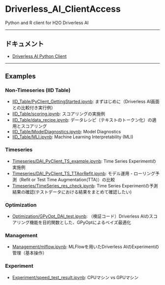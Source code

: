 # Driverless_AI_ClientAccess
Python and R client for H2O Driverless AI

---

## ドキュメント
- [Driverless AI Python Client](http://docs.h2o.ai/driverless-ai/pyclient/docs/html/index.html)

---
## Examples
### Non-Timeseries (IID Table)
- [IID_Table/PyClient_GettingStarted.ipynb](IID_Table/PyClient_GettingStarted.ipynb): まずはじめに（Driverless AI画面との比較付き実行例）
- [IID_Table/scoring.ipynb](IID_Table/scoring.ipynb): スコアリングの実施例
- [IID_Table/data_recipe.ipynb](IID_Table/data_recipe.ipynb): データレシピ（テキストのトークン化）の適用とスコアリング
- [IID_Table/ModelDiagnostics.ipynb](IID_Table/ModelDiagnostics.ipynb): Model Diagnostics
- [IID_Table/MLI.ipynb](IID_Table/MLI.ipynb): Machine Learning Interpretability (MLI)


### Timeseries
- [Timeseries/DAI_PyClient_TS_example.ipynb](Timeseries/DAI_PyClient_TS_example.ipynb): Time Series Experimentの実施例
- [Timeseries/DAI_PyClient_TS_TTAorRefit.ipynb](Timeseries/DAI_PyClient_TS_TTAorRefit.ipynb): モデル運用 - ローリング予測（Refit or Test Time Augmentation(TTA)）の比較
- [Timeseries/TimeSeries_res_check.ipynb](Timeseries/TimeSeries_res_check.ipynb): Time Series Experimentの予測結果の確認(テストデータにおける結果をまとめて確認したい)

### Optimization
- [Optimization/GPyOpt_DAI_test.ipynb](Optimization/GPyOpt_DAI_test.ipynb): （検証コード）Driverless AIのスコアリング機能を目的関数とした、GPyOptによるベイズ最適化

### Management
- [Management/mlflow.ipynb](Management/mlflow.ipynb): MLFlowを用いたDriverless AIのExperimentの管理（基本操作）

### Experiment
- [Experiment/speed_test_result.ipynb](Experiment/speed_test_result.ipynb): CPUマシン vs GPUマシン
